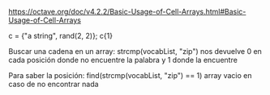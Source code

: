https://octave.org/doc/v4.2.2/Basic-Usage-of-Cell-Arrays.html#Basic-Usage-of-Cell-Arrays

c = {"a string", rand(2, 2)};
c{1}

Buscar una cadena en un array:
strcmp(vocabList, "zip")
  nos devuelve 0 en cada posición donde no encuentre la palabra y 1 donde la encuentre

Para saber la posición:
find(strcmp(vocabList, "zip") == 1)
  array vacio en caso de no encontrar nada
